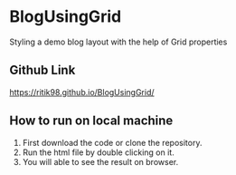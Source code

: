 # BlogUsingGrid

Styling a demo blog layout with the help of Grid properties

## Github Link

https://ritik98.github.io/BlogUsingGrid/


## How to run on local machine 

1. First download the code or clone the repository.
2. Run the html file by double clicking on it.
3. You will able to see the result on browser.
